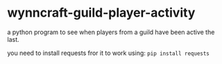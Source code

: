 # wynncraft-guild-player-activity
a python program to see when players from a guild have been active the last.

you need to install requests fror it to work using:
`pip install requests`